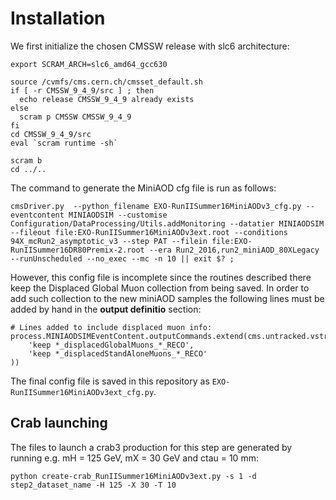 # Installation

We first initialize the chosen CMSSW release with slc6 architecture:
```
export SCRAM_ARCH=slc6_amd64_gcc630

source /cvmfs/cms.cern.ch/cmsset_default.sh
if [ -r CMSSW_9_4_9/src ] ; then
  echo release CMSSW_9_4_9 already exists
else
  scram p CMSSW CMSSW_9_4_9
fi
cd CMSSW_9_4_9/src
eval `scram runtime -sh`

scram b
cd ../..
```

The command to generate the MiniAOD cfg file is run as follows:
```
cmsDriver.py  --python_filename EXO-RunIISummer16MiniAODv3_cfg.py --eventcontent MINIAODSIM --customise Configuration/DataProcessing/Utils.addMonitoring --datatier MINIAODSIM --fileout file:EXO-RunIISummer16MiniAODv3ext.root --conditions 94X_mcRun2_asymptotic_v3 --step PAT --filein file:EXO-RunIISummer16DR80Premix-2.root --era Run2_2016,run2_miniAOD_80XLegacy --runUnscheduled --no_exec --mc -n 10 || exit $? ;
```

However, this config file is incomplete since the routines described there keep the Displaced Global Muon collection from being saved. In order to add such collection to the new miniAOD samples the following lines must be added by hand in the <strong>output definitio</strong> section:
```
# Lines added to include displaced muon info:
process.MINIAODSIMEventContent.outputCommands.extend(cms.untracked.vstring(
    'keep *_displacedGlobalMuons_*_RECO',
    'keep *_displacedStandAloneMuons_*_RECO'
))
```

The final config file is saved in this repository as ```EXO-RunIISummer16MiniAODv3ext_cfg.py```.

## Crab launching

The files to launch a crab3 production for this step are generated by running e.g. mH = 125 GeV, mX = 30 GeV and ctau = 10 mm:
```
python create-crab_RunIISummer16MiniAODv3ext.py -s 1 -d step2_dataset_name -H 125 -X 30 -T 10
```



